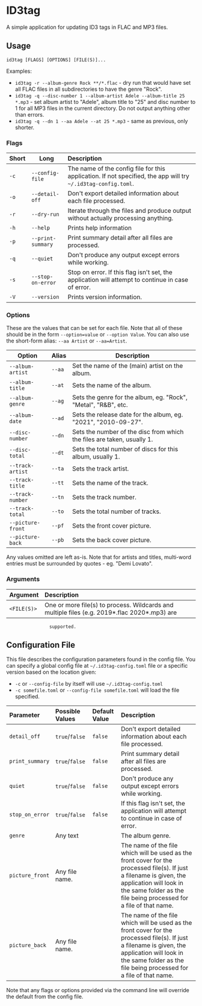 # ID3tag

A simple application for updating ID3 tags in FLAC and MP3 files.

## Usage

`id3tag [FLAGS] [OPTIONS] [FILE(S)]...`

Examples:

- `id3tag -r --album-genre Rock **/*.flac` - dry run that would have set all FLAC files in all subdirectories to have the genre "Rock".
- `id3tag -q --disc-number 1 --album-artist Adele --album-title 25 *.mp3` - set album artist to "Adele", album title to "25" and disc number to 1 for all MP3 files in the current directory. Do not output anything other than errors.
- `id3tag -q --dn 1 --aa Adele --at 25 *.mp3` - same as previous, only shorter.

### Flags

|Short|Long|Description|
|-----|----|:---------|
`-c`|`--config-file`|The name of the config file for this application. If not specified, the app will try `~/.id3tag-config.toml`.
`-o`|`--detail-off`|Don't export detailed information about each file processed.
`-r`|`--dry-run`|Iterate through the files and produce output without actually processing anything.
`-h`|`--help`|Prints help information
`-p`|`--print-summary`|Print summary detail after all files are processed.
`-q`|`--quiet`|Don't produce any output except errors while working.
`-s`|`--stop-on-error`|Stop on error. If this flag isn't set, the application will attempt to continue in case of error.
`-V`|`--version`|Prints version information.

### Options

These are the values that can be set for each file. Note that all of these should be in the form `--option=value` or `--option Value`. You can also use the short-form alias: `--aa Artist` or `--aa=Artist`.

|Option|Alias|Description|
|------|-----|-----------|
|`--album-artist`|`--aa`|Set the name of the (main) artist on the album.
|`--album-title`|`--at`|Sets the name of the album.
|`--album-genre`|`--ag`|Sets the genre for the album, eg. "Rock", "Metal", "R&B", etc.
|`--album-date`|`--ad`|Sets the release date for the album, eg. "2021", "2010-09-27".
|`--disc-number`|`--dn`|Sets the number of the disc from which the files are taken, usually 1.
|`--disc-total`|`--dt`|Sets the total number of discs for this album, usually 1.
|`--track-artist`|`--ta`|Sets the track artist.
|`--track-title`|`--tt`|Sets the name of the track.
|`--track-number`|`--tn`|Sets the track number.
|`--track-total`|`--to`|Sets the total number of tracks.
|`--picture-front`|`--pf`|Sets the front cover picture.
|`--picture-back`|`--pb`|Sets the back cover picture.

Any values omitted are left as-is. Note that for artists and titles, multi-word entries must be surrounded by quotes - eg. "Demi Lovato".

### Arguments

|Argument|Description|
|--------|:----------|
`<FILE(S)>`|One or more file(s) to process. Wildcards and multiple files (e.g. 2019*.flac 2020*.mp3) are
                    supported.

## Configuration File

This file describes the configuration parameters found in the config file. You can specify a global config file at `~/.id3tag-config.toml` file or a specific version based on the location given:

- `-c` or `--config-file` by itself will use `~/.id3tag-config.toml`
- `-c somefile.toml` or `--config-file somefile.toml` will load the file specified.

|Parameter|Possible Values|Default Value|Description|
|:--------|:--------------|:------------|:----------|
|`detail_off`|`true`/`false`|`false`|Don't export detailed information about each file processed.
|`print_summary`|`true`/`false`|`false`|Print summary detail after all files are processed.
|`quiet`|`true`/`false`|`false`|Don't produce any output except errors while working.
|`stop_on_error`|`true`/`false`|`false`|If this flag isn't set, the application will attempt to continue in case of error.
|`genre`|Any text||The album genre.
`picture_front`|Any file name.||The name of the file which will be used as the front cover for the processed file(s). If just a filename is given, the application will look in the same folder as the file being processed for a file of that name.
`picture_back`|Any file name.||The name of the file which will be used as the front cover for the processed file(s). If just a filename is given, the application will look in the same folder as the file being processed for a file of that name.

Note that any flags or options provided via the command line will override the default from the config file.

